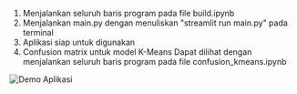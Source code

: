 1. Menjalankan seluruh baris program pada file build.ipynb
2. Menjalankan main.py dengan menuliskan "streamlit run main.py" pada terminal
3. Aplikasi siap untuk digunakan
4. Confusion matrix untuk model K-Means Dapat dilihat dengan menjalankan seluruh baris program pada file confusion_kmeans.ipynb

![Demo Aplikasi](demo_app/viewgif.gif)